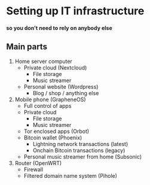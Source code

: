 # Setting up IT infrastructure
#### so you don't need to rely on anybody else


## Main parts
1. Home server computer
    - Private cloud (Nextcloud)
        - File storage
        - Music streamer
    - Personal website (Wordpress)
        - Blog / shop / anything else
2. Mobile phone (GrapheneOS)
    - Full control of apps
    - Private cloud
        - File storage
        - Music streamer
    - Tor enclosed apps (Orbot)
    - Bitcoin wallet (Phoenix)
        - Lightning network transactions (latest)
        - Onchain Bitcoin transactions (legacy)
    - Personal music streamer from home (Subsonic)
3. Router (OpenWRT)
    - Firewall
    - Filtered domain name system (Pihole)

